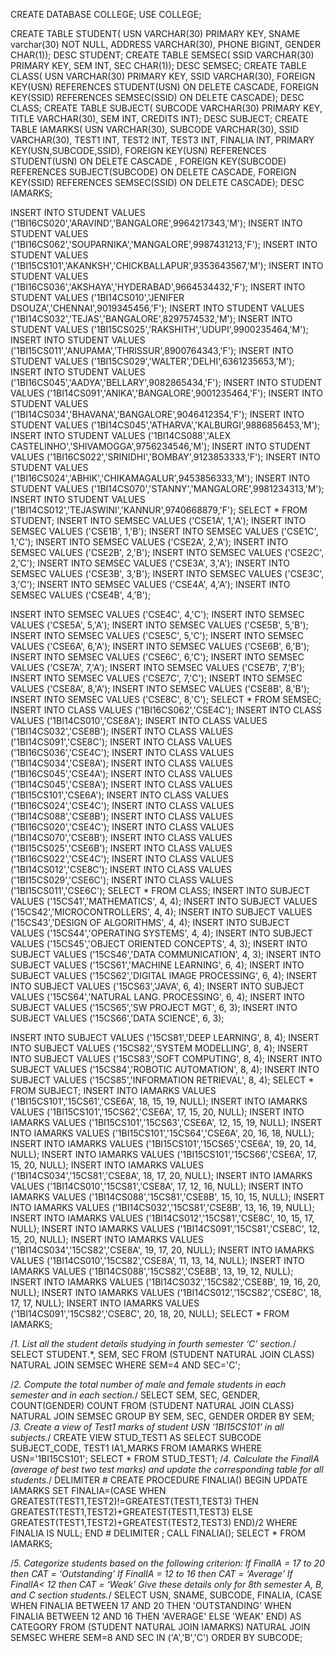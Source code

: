 CREATE DATABASE COLLEGE;
USE COLLEGE;

CREATE TABLE STUDENT(
USN VARCHAR(30) PRIMARY KEY,
SNAME varchar(30) NOT NULL,
ADDRESS VARCHAR(30),
PHONE BIGINT,
GENDER CHAR(1));
DESC STUDENT;
CREATE TABLE SEMSEC(
SSID VARCHAR(30) PRIMARY KEY,
SEM INT,
SEC CHAR(1));
DESC SEMSEC;
CREATE TABLE CLASS(
USN VARCHAR(30) PRIMARY KEY,
SSID VARCHAR(30),
FOREIGN KEY(USN) REFERENCES STUDENT(USN) ON DELETE CASCADE,
FOREIGN KEY(SSID) REFERENCES SEMSEC(SSID) ON DELETE CASCADE);
DESC CLASS;
CREATE TABLE SUBJECT(
SUBCODE VARCHAR(30) PRIMARY KEY,
TITLE VARCHAR(30),
SEM INT,
CREDITS INT);
DESC SUBJECT;
CREATE TABLE IAMARKS(
USN VARCHAR(30),
SUBCODE VARCHAR(30),
SSID VARCHAR(30),
TEST1 INT,
TEST2 INT,
TEST3 INT,
FINALIA INT,
PRIMARY KEY(USN,SUBCODE,SSID),
FOREIGN KEY(USN) REFERENCES STUDENT(USN) ON DELETE CASCADE ,
FOREIGN KEY(SUBCODE) REFERENCES SUBJECT(SUBCODE) ON DELETE CASCADE,
FOREIGN KEY(SSID) REFERENCES SEMSEC(SSID) ON DELETE CASCADE);
DESC IAMARKS;


INSERT INTO STUDENT VALUES
('1BI16CS020','ARAVIND','BANGALORE',9964217343,'M');
INSERT INTO STUDENT VALUES
('1BI16CS062','SOUPARNIKA','MANGALORE',9987431213,'F');
INSERT INTO STUDENT VALUES
('1BI15CS101','AKANKSH','CHICKBALLAPUR',9353643567,'M');
INSERT INTO STUDENT VALUES
('1BI16CS036','AKSHAYA','HYDERABAD',9664534432,'F');
INSERT INTO STUDENT VALUES
('1BI14CS010','JENIFER DSOUZA','CHENNAI',9019345456,'F');
INSERT INTO STUDENT VALUES
('1BI14CS032','TEJAS','BANGALORE',8297574532,'M');
INSERT INTO STUDENT VALUES
('1BI15CS025','RAKSHITH','UDUPI',9900235464,'M');
INSERT INTO STUDENT VALUES
('1BI15CS011','ANUPAMA','THRISSUR',8900764343,'F');
INSERT INTO STUDENT VALUES
('1BI15CS029','WALTER','DELHI',6361235653,'M');
INSERT INTO STUDENT VALUES
('1BI16CS045','AADYA','BELLARY',9082865434,'F');
INSERT INTO STUDENT VALUES
('1BI14CS091','ANIKA','BANGALORE',9001235464,'F');
INSERT INTO STUDENT VALUES
('1BI14CS034','BHAVANA','BANGALORE',9046412354,'F');
INSERT INTO STUDENT VALUES
('1BI14CS045','ATHARVA','KALBURGI',9886856453,'M');
INSERT INTO STUDENT VALUES
('1BI14CS088','ALEX CASTELINHO','SHIVAMOGGA',9756234546,'M');
INSERT INTO STUDENT VALUES
('1BI16CS022','SRINIDHI','BOMBAY',9123853333,'F');
INSERT INTO STUDENT VALUES
('1BI16CS024','ABHIK','CHIKAMAGALUR',9453856333,'M');
INSERT INTO STUDENT VALUES
('1BI14CS070','STANNY','MANGALORE',9981234313,'M');
INSERT INTO STUDENT VALUES
('1BI14CS012','TEJASWINI','KANNUR',9740668879,'F');
SELECT * FROM STUDENT;
INSERT INTO SEMSEC VALUES ('CSE1A', 1,'A');
INSERT INTO SEMSEC VALUES ('CSE1B', 1,'B');
INSERT INTO SEMSEC VALUES ('CSE1C', 1,'C');
INSERT INTO SEMSEC VALUES ('CSE2A', 2,'A');
INSERT INTO SEMSEC VALUES ('CSE2B', 2,'B');
INSERT INTO SEMSEC VALUES ('CSE2C', 2,'C');
INSERT INTO SEMSEC VALUES ('CSE3A', 3,'A');
INSERT INTO SEMSEC VALUES ('CSE3B', 3,'B');
INSERT INTO SEMSEC VALUES ('CSE3C', 3,'C');
INSERT INTO SEMSEC VALUES ('CSE4A', 4,'A');
INSERT INTO SEMSEC VALUES ('CSE4B', 4,'B');


INSERT INTO SEMSEC VALUES ('CSE4C', 4,'C');
INSERT INTO SEMSEC VALUES ('CSE5A', 5,'A');
INSERT INTO SEMSEC VALUES ('CSE5B', 5,'B');
INSERT INTO SEMSEC VALUES ('CSE5C', 5,'C');
INSERT INTO SEMSEC VALUES ('CSE6A', 6,'A');
INSERT INTO SEMSEC VALUES ('CSE6B', 6,'B');
INSERT INTO SEMSEC VALUES ('CSE6C', 6,'C');
INSERT INTO SEMSEC VALUES ('CSE7A', 7,'A');
INSERT INTO SEMSEC VALUES ('CSE7B', 7,'B');
INSERT INTO SEMSEC VALUES ('CSE7C', 7,'C');
INSERT INTO SEMSEC VALUES ('CSE8A', 8,'A');
INSERT INTO SEMSEC VALUES ('CSE8B', 8,'B');
INSERT INTO SEMSEC VALUES ('CSE8C', 8,'C');
SELECT * FROM SEMSEC;
INSERT INTO CLASS VALUES ('1BI16CS062','CSE4C');
INSERT INTO CLASS VALUES ('1BI14CS010','CSE8A');
INSERT INTO CLASS VALUES ('1BI14CS032','CSE8B');
INSERT INTO CLASS VALUES ('1BI14CS091','CSE8C');
INSERT INTO CLASS VALUES ('1BI16CS036','CSE4C');
INSERT INTO CLASS VALUES ('1BI14CS034','CSE8A');
INSERT INTO CLASS VALUES ('1BI16CS045','CSE4A');
INSERT INTO CLASS VALUES ('1BI14CS045','CSE8A');
INSERT INTO CLASS VALUES ('1BI15CS101','CSE6A');
INSERT INTO CLASS VALUES ('1BI16CS024','CSE4C');
INSERT INTO CLASS VALUES ('1BI14CS088','CSE8B');
INSERT INTO CLASS VALUES ('1BI16CS020','CSE4C');
INSERT INTO CLASS VALUES ('1BI14CS070','CSE8B');
INSERT INTO CLASS VALUES ('1BI15CS025','CSE6B');
INSERT INTO CLASS VALUES ('1BI16CS022','CSE4C');
INSERT INTO CLASS VALUES ('1BI14CS012','CSE8C');
INSERT INTO CLASS VALUES ('1BI15CS029','CSE6C');
INSERT INTO CLASS VALUES ('1BI15CS011','CSE6C');
SELECT * FROM CLASS;
INSERT INTO SUBJECT VALUES ('15CS41','MATHEMATICS', 4, 4);
INSERT INTO SUBJECT VALUES ('15CS42','MICROCONTROLLERS', 4, 4);
INSERT INTO SUBJECT VALUES ('15CS43','DESIGN OF ALGORITHMS', 4, 4);
INSERT INTO SUBJECT VALUES ('15CS44','OPERATING SYSTEMS', 4, 4);
INSERT INTO SUBJECT VALUES ('15CS45','OBJECT ORIENTED CONCEPTS', 4, 3);
INSERT INTO SUBJECT VALUES ('15CS46','DATA COMMUNICATION', 4, 3);
INSERT INTO SUBJECT VALUES ('15CS61','MACHINE LEARNING', 6, 4);
INSERT INTO SUBJECT VALUES ('15CS62','DIGITAL IMAGE PROCESSING', 6, 4);
INSERT INTO SUBJECT VALUES ('15CS63','JAVA', 6, 4);
INSERT INTO SUBJECT VALUES ('15CS64','NATURAL LANG. PROCESSING', 6, 4);
INSERT INTO SUBJECT VALUES ('15CS65','SW PROJECT MGT', 6, 3);
INSERT INTO SUBJECT VALUES ('15CS66','DATA SCIENCE', 6, 3);


INSERT INTO SUBJECT VALUES ('15CS81','DEEP LEARNING', 8, 4);
INSERT INTO SUBJECT VALUES ('15CS82','SYSTEM MODELLING', 8, 4);
INSERT INTO SUBJECT VALUES ('15CS83','SOFT COMPUTING', 8, 4);
INSERT INTO SUBJECT VALUES ('15CS84','ROBOTIC AUTOMATION', 8, 4);
INSERT INTO SUBJECT VALUES ('15CS85','INFORMATION RETRIEVAL', 8, 4);
SELECT * FROM SUBJECT;
INSERT INTO IAMARKS VALUES ('1BI15CS101','15CS61','CSE6A', 18, 15, 19,
NULL);
INSERT INTO IAMARKS VALUES ('1BI15CS101','15CS62','CSE6A', 17, 15, 20,
NULL);
INSERT INTO IAMARKS VALUES ('1BI15CS101','15CS63','CSE6A', 12, 15, 19,
NULL);
INSERT INTO IAMARKS VALUES ('1BI15CS101','15CS64','CSE6A', 20, 16, 18,
NULL);
INSERT INTO IAMARKS VALUES ('1BI15CS101','15CS65','CSE6A', 19, 20, 14,
NULL);
INSERT INTO IAMARKS VALUES ('1BI15CS101','15CS66','CSE6A', 17, 15, 20,
NULL);
INSERT INTO IAMARKS VALUES ('1BI14CS034','15CS81','CSE8A', 18, 17, 20,
NULL);
INSERT INTO IAMARKS VALUES ('1BI14CS010','15CS81','CSE8A', 17, 12, 16,
NULL);
INSERT INTO IAMARKS VALUES ('1BI14CS088','15CS81','CSE8B', 15, 10, 15,
NULL);
INSERT INTO IAMARKS VALUES ('1BI14CS032','15CS81','CSE8B', 13, 16, 19,
NULL);
INSERT INTO IAMARKS VALUES ('1BI14CS012','15CS81','CSE8C', 10, 15, 17,
NULL);
INSERT INTO IAMARKS VALUES ('1BI14CS091','15CS81','CSE8C', 12, 15, 20,
NULL);
INSERT INTO IAMARKS VALUES ('1BI14CS034','15CS82','CSE8A', 19, 17, 20,
NULL);
INSERT INTO IAMARKS VALUES ('1BI14CS010','15CS82','CSE8A', 11, 13, 14,
NULL);
INSERT INTO IAMARKS VALUES ('1BI14CS088','15CS82','CSE8B', 13, 19, 12,
NULL);
INSERT INTO IAMARKS VALUES ('1BI14CS032','15CS82','CSE8B', 19, 16, 20,
NULL);
INSERT INTO IAMARKS VALUES ('1BI14CS012','15CS82','CSE8C', 18, 17, 17,
NULL);
INSERT INTO IAMARKS VALUES ('1BI14CS091','15CS82','CSE8C', 20, 18, 20,
NULL);
SELECT * FROM IAMARKS;


/*1. List all the student details studying in fourth semester ‘C’
section.*/
SELECT STUDENT.*, SEM, SEC
FROM (STUDENT NATURAL JOIN CLASS) NATURAL JOIN SEMSEC
WHERE SEM=4 AND SEC='C';

/*2. Compute the total number of male and female students in each
semester and in each section.*/
SELECT SEM, SEC, GENDER, COUNT(GENDER) COUNT
FROM (STUDENT NATURAL JOIN CLASS) NATURAL JOIN SEMSEC
GROUP BY SEM, SEC, GENDER
ORDER BY SEM;
/*3. Create a view of Test1 marks of student USN ‘1BI15CS101’ in all
subjects.*/
CREATE VIEW STUD_TEST1
AS
SELECT SUBCODE SUBJECT_CODE, TEST1 IA1_MARKS
FROM IAMARKS
WHERE USN='1BI15CS101';
SELECT * FROM STUD_TEST1;
/*4. Calculate the FinalIA (average of best two test marks) and
update the corresponding table for all students.*/
DELIMITER #
CREATE PROCEDURE FINALIA()
BEGIN
UPDATE IAMARKS
SET FINALIA=(CASE WHEN GREATEST(TEST1,TEST2)!=GREATEST(TEST1,TEST3)
THEN GREATEST(TEST1,TEST2)+GREATEST(TEST1,TEST3)
ELSE
GREATEST(TEST1,TEST2)+GREATEST(TEST2,TEST3)
END)/2
WHERE FINALIA IS NULL;
END #
DELIMITER ;
CALL FINALIA();
SELECT * FROM IAMARKS;

/*5. Categorize students based on the following criterion:
If FinalIA = 17 to 20 then CAT = ‘Outstanding’
If FinalIA = 12 to 16 then CAT = ‘Average’
If FinalIA< 12 then CAT = ‘Weak’
Give these details only for 8th semester A, B, and C section
students.*/
SELECT USN, SNAME, SUBCODE, FINALIA,
(CASE WHEN FINALIA BETWEEN 17 AND 20
THEN 'OUTSTANDING'
WHEN FINALIA BETWEEN 12 AND 16
THEN 'AVERAGE'
ELSE 'WEAK'
END) AS CATEGORY
FROM (STUDENT NATURAL JOIN IAMARKS) NATURAL JOIN SEMSEC
WHERE SEM=8 AND SEC IN ('A','B','C')
ORDER BY SUBCODE;
